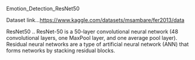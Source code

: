 Emotion_Detection_ResNet50

Dataset link...https://www.kaggle.com/datasets/msambare/fer2013/data


ResNet50 .. ResNet-50 is a 50-layer convolutional neural network (48 convolutional layers, one MaxPool layer, and one average pool layer). Residual neural networks are a type of artificial neural network (ANN) that forms networks by stacking residual blocks.




